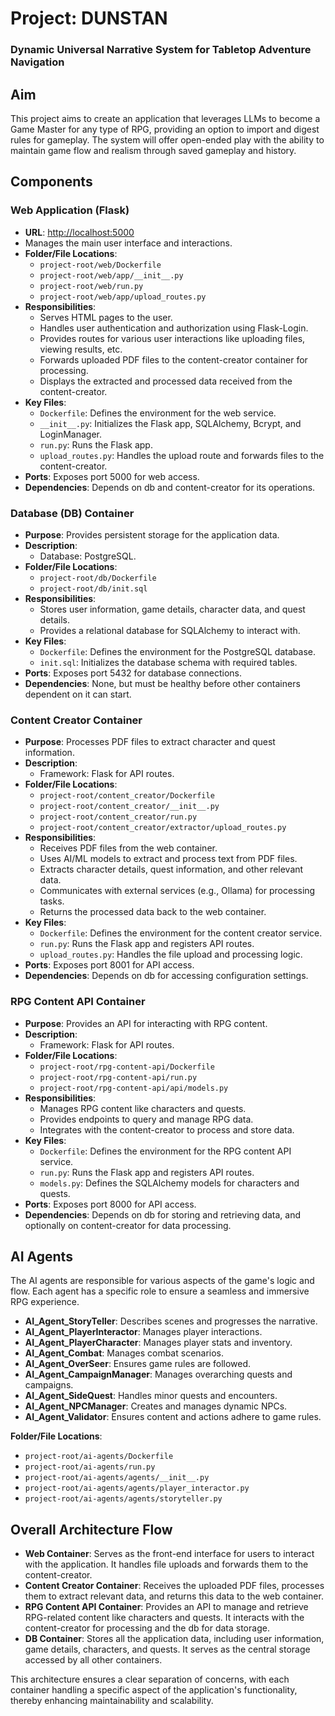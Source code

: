 # Project: DUNSTAN
### Dynamic Universal Narrative System for Tabletop Adventure Navigation

## Aim
This project aims to create an application that leverages LLMs to become a Game Master for any type of RPG, providing an option to import and digest rules for gameplay. The system will offer open-ended play with the ability to maintain game flow and realism through saved gameplay and history.

## Components

### Web Application (Flask)
- **URL**: [http://localhost:5000](http://localhost:5000)
- Manages the main user interface and interactions.
- **Folder/File Locations**:
  - `project-root/web/Dockerfile`
  - `project-root/web/app/__init__.py`
  - `project-root/web/run.py`
  - `project-root/web/app/upload_routes.py`
- **Responsibilities**:
  - Serves HTML pages to the user.
  - Handles user authentication and authorization using Flask-Login.
  - Provides routes for various user interactions like uploading files, viewing results, etc.
  - Forwards uploaded PDF files to the content-creator container for processing.
  - Displays the extracted and processed data received from the content-creator.
- **Key Files**:
  - `Dockerfile`: Defines the environment for the web service.
  - `__init__.py`: Initializes the Flask app, SQLAlchemy, Bcrypt, and LoginManager.
  - `run.py`: Runs the Flask app.
  - `upload_routes.py`: Handles the upload route and forwards files to the content-creator.
- **Ports**: Exposes port 5000 for web access.
- **Dependencies**: Depends on db and content-creator for its operations.

### Database (DB) Container
- **Purpose**: Provides persistent storage for the application data.
- **Description**:
  - Database: PostgreSQL.
- **Folder/File Locations**:
  - `project-root/db/Dockerfile`
  - `project-root/db/init.sql`
- **Responsibilities**:
  - Stores user information, game details, character data, and quest details.
  - Provides a relational database for SQLAlchemy to interact with.
- **Key Files**:
  - `Dockerfile`: Defines the environment for the PostgreSQL database.
  - `init.sql`: Initializes the database schema with required tables.
- **Ports**: Exposes port 5432 for database connections.
- **Dependencies**: None, but must be healthy before other containers dependent on it can start.

### Content Creator Container
- **Purpose**: Processes PDF files to extract character and quest information.
- **Description**:
  - Framework: Flask for API routes.
- **Folder/File Locations**:
  - `project-root/content_creator/Dockerfile`
  - `project-root/content_creator/__init__.py`
  - `project-root/content_creator/run.py`
  - `project-root/content_creator/extractor/upload_routes.py`
- **Responsibilities**:
  - Receives PDF files from the web container.
  - Uses AI/ML models to extract and process text from PDF files.
  - Extracts character details, quest information, and other relevant data.
  - Communicates with external services (e.g., Ollama) for processing tasks.
  - Returns the processed data back to the web container.
- **Key Files**:
  - `Dockerfile`: Defines the environment for the content creator service.
  - `run.py`: Runs the Flask app and registers API routes.
  - `upload_routes.py`: Handles the file upload and processing logic.
- **Ports**: Exposes port 8001 for API access.
- **Dependencies**: Depends on db for accessing configuration settings.

### RPG Content API Container
- **Purpose**: Provides an API for interacting with RPG content.
- **Description**:
  - Framework: Flask for API routes.
- **Folder/File Locations**:
  - `project-root/rpg-content-api/Dockerfile`
  - `project-root/rpg-content-api/run.py`
  - `project-root/rpg-content-api/api/models.py`
- **Responsibilities**:
  - Manages RPG content like characters and quests.
  - Provides endpoints to query and manage RPG data.
  - Integrates with the content-creator to process and store data.
- **Key Files**:
  - `Dockerfile`: Defines the environment for the RPG content API service.
  - `run.py`: Runs the Flask app and registers API routes.
  - `models.py`: Defines the SQLAlchemy models for characters and quests.
- **Ports**: Exposes port 8000 for API access.
- **Dependencies**: Depends on db for storing and retrieving data, and optionally on content-creator for data processing.

## AI Agents
The AI agents are responsible for various aspects of the game's logic and flow. Each agent has a specific role to ensure a seamless and immersive RPG experience.

- **AI_Agent_StoryTeller**: Describes scenes and progresses the narrative.
- **AI_Agent_PlayerInteractor**: Manages player interactions.
- **AI_Agent_PlayerCharacter**: Manages player stats and inventory.
- **AI_Agent_Combat**: Manages combat scenarios.
- **AI_Agent_OverSeer**: Ensures game rules are followed.
- **AI_Agent_CampaignManager**: Manages overarching quests and campaigns.
- **AI_Agent_SideQuest**: Handles minor quests and encounters.
- **AI_Agent_NPCManager**: Creates and manages dynamic NPCs.
- **AI_Agent_Validator**: Ensures content and actions adhere to game rules.

**Folder/File Locations**:
  - `project-root/ai-agents/Dockerfile`
  - `project-root/ai-agents/run.py`
  - `project-root/ai-agents/agents/__init__.py`
  - `project-root/ai-agents/agents/player_interactor.py`
  - `project-root/ai-agents/agents/storyteller.py`

## Overall Architecture Flow
- **Web Container**: Serves as the front-end interface for users to interact with the application. It handles file uploads and forwards them to the content-creator.
- **Content Creator Container**: Receives the uploaded PDF files, processes them to extract relevant data, and returns this data to the web container.
- **RPG Content API Container**: Provides an API to manage and retrieve RPG-related content like characters and quests. It interacts with the content-creator for processing and the db for data storage.
- **DB Container**: Stores all the application data, including user information, game details, characters, and quests. It serves as the central storage accessed by all other containers.

This architecture ensures a clear separation of concerns, with each container handling a specific aspect of the application's functionality, thereby enhancing maintainability and scalability.
